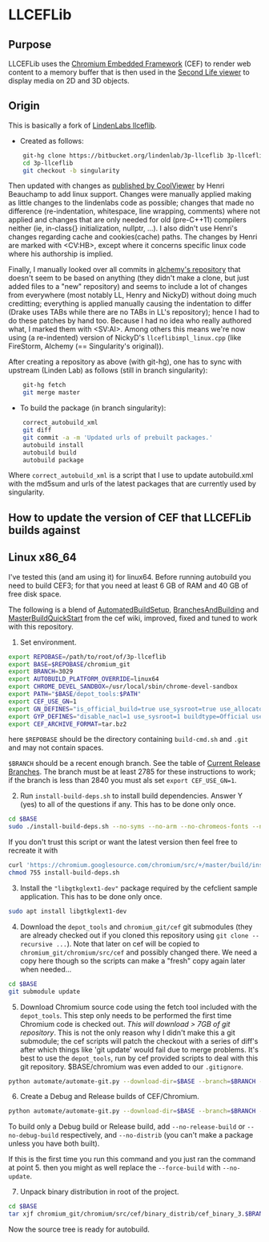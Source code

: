 # LLCEFLib #

## Purpose

LLCEFLib uses the [Chromium Embedded Framework](https://en.wikipedia.org/wiki/Chromium_Embedded_Framework) (CEF) to render web content to a memory buffer that is then used in the [Second Life viewer](http://secondlife.com) to display media on 2D and 3D objects.

## Origin

This is basically a fork of [LindenLabs llceflib](https://bitbucket.org/lindenlab/3p-llceflib).

* Created as follows:

```bash
    git-hg clone https://bitbucket.org/lindenlab/3p-llceflib 3p-llceflib
    cd 3p-llceflib
    git checkout -b singularity
```

  Then updated with changes as [published by CoolViewer](http://sldev.free.fr/libraries/sources/llceflib-20160722-src.tar.bz2)
  by Henri Beauchamp to add linux support. Changes were manually applied making as little changes to the lindenlabs
  code as possible; changes that made no difference (re-indentation, whitespace, line wrapping,
  comments) where not applied and changes that are only needed for old (pre-C++11) compilers neither
  (ie, in-class{} initialization, nullptr, ...). I also didn't use Henri's changes regarding cache
  and cookies(cache) paths. The changes by Henri are marked with &lt;CV:HB&gt;, except where it
  concerns specific linux code where his authorship is implied.
  
  Finally, I manually looked over all commits in [alchemy's repository](https://bitbucket.org/alchemyviewer/3p-alceflib)
  that doesn't seem to be based on anything (they didn't make a clone, but just added files to
  a "new" repository) and seems to include a lot of changes from everywhere (most notably LL,
  Henry and NickyD) without doing much creditting; everything is applied manually causing the
  indentation to differ (Drake uses TABs while there are no TABs in LL's repository); hence I had
  to do these patches by hand too. Because I had no idea who really authored what, I marked them
  with &lt;SV:AI&gt;. Among others this means we're now using (a re-indented) version of NickyD's
  `llceflibimpl_linux.cpp` (like FireStorm, Alchemy (== Singularity's original)).

  After creating a repository as above (with git-hg), one has to sync with upstream (Linden Lab)
  as follows (still in branch singularity):
```bash
    git-hg fetch
    git merge master
```

* To build the package (in branch singularity):

```bash
    correct_autobuild_xml
    git diff
    git commit -a -m 'Updated urls of prebuilt packages.'
    autobuild install
    autobuild build
    autobuild package
```

  Where `correct_autobuild_xml` is a script that I use to update autobuild.xml with the md5sum and
  urls of the latest packages that are currently used by singularity.

## How to update the version of CEF that LLCEFLib builds against

## Linux x86_64

I've tested this (and am using it) for linux64.
Before running autobuild you need to build CEF3; for that you need at least 6 GB of RAM
and 40 GB of free disk space.

The following is a blend of [AutomatedBuildSetup](https://bitbucket.org/chromiumembedded/cef/wiki/AutomatedBuildSetup),
[BranchesAndBuilding](https://bitbucket.org/chromiumembedded/cef/wiki/BranchesAndBuilding)
and [MasterBuildQuickStart](https://bitbucket.org/chromiumembedded/cef/wiki/MasterBuildQuickStart.md)
from the cef wiki, improved, fixed and tuned to work with this repository.

1. Set environment.

  ```bash
  export REPOBASE=/path/to/root/of/3p-llceflib
  export BASE=$REPOBASE/chromium_git
  export BRANCH=3029
  export AUTOBUILD_PLATFORM_OVERRIDE=linux64
  export CHROME_DEVEL_SANDBOX=/usr/local/sbin/chrome-devel-sandbox
  export PATH="$BASE/depot_tools:$PATH"
  export CEF_USE_GN=1
  export GN_DEFINES="is_official_build=true use_sysroot=true use_allocator=none symbol_level=1"
  export GYP_DEFINES="disable_nacl=1 use_sysroot=1 buildtype=Official use_allocator=none"
  export CEF_ARCHIVE_FORMAT=tar.bz2
  ```

  here `$REPOBASE` should be the directory containing `build-cmd.sh` and `.git`
  and may not contain spaces.

  `$BRANCH` should be a recent enough branch. See the table of [Current Release Branches](https://bitbucket.org/chromiumembedded/cef/wiki/BranchesAndBuilding#markdown-header-current-release-branches-supported).
  The branch must be at least 2785 for these instructions to work; if the branch is less than 2840 you must als set `export CEF_USE_GN=1`.

2. Run `install-build-deps.sh` to install build dependencies. Answer Y (yes) to all of the questions if any. This has to be done only once.

  ```bash
  cd $BASE
  sudo ./install-build-deps.sh --no-syms --no-arm --no-chromeos-fonts --no-nacl
  ```

  If you don't trust this script or want the latest version then feel free to recreate it with

  ```bash
  curl 'https://chromium.googlesource.com/chromium/src/+/master/build/install-build-deps.sh?format=TEXT' | base64 -d > install-build-deps.sh
  chmod 755 install-build-deps.sh
  ```

3. Install the `"libgtkglext1-dev"` package required by the cefclient sample application. This has to be done only once.

  ```bash
  sudo apt install libgtkglext1-dev
  ```

4. Download the `depot_tools` and `chromium_git/cef` git submodules (they are already checked out if you cloned this repository using `git clone --recursive ...`).
   Note that later on cef will be copied to `chromium_git/chromium/src/cef` and possibly changed there. We need a copy here though so the scripts
   can make a "fresh" copy again later when needed...

  ```bash
  cd $BASE
  git submodule update
  ```

5. Download Chromium source code using the fetch tool included with the `depot_tools`.
   This step only needs to be performed the first time Chromium code is checked out.
   *This will download > 7GB of git repository*. This is not the only reason why I
   didn't make this a git submodule; the cef scripts will patch the checkout with
   a series of diff's after which things like 'git update' would fail due to merge
   problems. It's best to use the `depot_tools`, run by cef provided scripts to
   deal with this git repository. $BASE/chromium was even added to our `.gitignore`.

  ```bash
  python automate/automate-git.py --download-dir=$BASE --branch=$BRANCH --x64-build --force-update --no-build --no-distrib
  ```

6. Create a Debug and Release builds of CEF/Chromium.

  ```bash
  python automate/automate-git.py --download-dir=$BASE --branch=$BRANCH --x64-build --force-build --build-target=cefsimple
  ```

  To build only a Debug build or Release build, add `--no-release-build` or `--no-debug-build` respectively,
  and `--no-distrib` (you can't make a package unless you have both built).

  If this is the first time you run this command and you just ran the command at point 5.
  then you might as well replace the `--force-build` with `--no-update`.

7. Unpack binary distribution in root of the project.

  ```bash
  cd $BASE
  tar xjf chromium_git/chromium/src/cef/binary_distrib/cef_binary_3.$BRANCH.*_linux64.tar.bz2
  ```

  Now the source tree is ready for autobuild.
